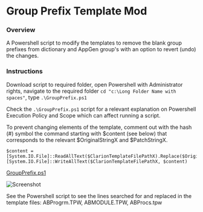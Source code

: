# Group Prefix Template Mod

### Overview 

A Powershell script to modify the templates to remove the blank group prefixes from dictionary and AppGen group's with an option to revert (undo) the changes.

### Instructions

Download script to required folder, open Powershell with Administrator rights, navigate to the required folder ```cd "c:\Long Folder Name with spaces"```, type ```.\GroupPrefix.ps1```

Check the ```.\GroupPrefix.ps1``` script for a relevant explanation on Powershell Execution Policy and Scope which can affect running a script.

To prevent changing elements of the template, comment out with the hash (#) symbol the command starting with $content (see below) that corresponds to the relevant $OriginalStringX and $PatchStringX.

```
$content = [System.IO.File]::ReadAllText($ClarionTemplateFilePathX).Replace($OriginalStringX,$PatchStringX)
[System.IO.File]::WriteAllText($ClarionTemplateFilePathX, $content)
```

[GroupPrefix.ps1](/GroupPrefix.ps1)

![Screenshot](https://github.com/Intelligent-Silicon/Clarion-Template-Customisation/tree/main/GroupPrefix.png)

See the Powershell script to see the lines searched for and replaced in the template files: ABProgrm.TPW, ABMODULE.TPW, ABProcs.tpw

